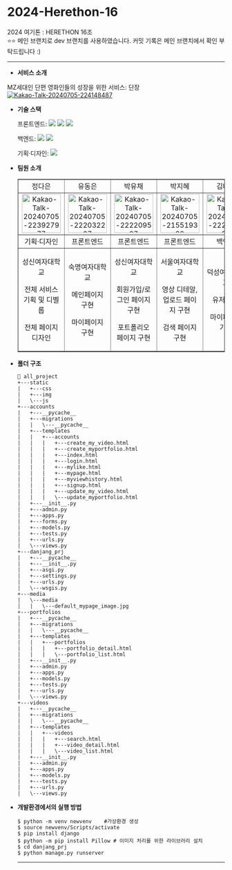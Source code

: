 # 2024-Herethon-16
2024 여기톤 : HERETHON 16조 <br/>
⭐️⭐️ 메인 브랜치로 dev 브랜치를 사용하였습니다. 커밋 기록은 메인 브랜치에서 확인 부탁드립니다 :)

<hr/>

- **서비스 소개**
  
<span>MZ세대인 단편 영화인들의 성장을 위한 서비스: 단장</span>
<span><a href="https://ibb.co/hmjvYd3"><img src="https://i.ibb.co/QKRGDHy/Kakao-Talk-20240705-224148487.jpg" alt="Kakao-Talk-20240705-224148487" border="0"></a></span>

- **기술 스택**

  <span>프론트엔드: </span> <img src="https://img.shields.io/badge/html-E34F26?style=for-the-badge&logo=html5&logoColor=white"> <img src="https://img.shields.io/badge/css-1572B6?style=for-the-badge&logo=css3&logoColor=white"> <img src="https://img.shields.io/badge/javascript-F7DF1E?style=for-the-badge&logo=javascript&logoColor=black">

  <span>백엔드: </span><img src="https://img.shields.io/badge/python-3776AB?style=for-the-badge&logo=python&logoColor=white"> <img src="https://img.shields.io/badge/django-092E20?style=for-the-badge&logo=Django&logoColor=white">

  <span>기획·디자인: </span> <img src="https://img.shields.io/badge/figma-F24E1E?style=for-the-badge&logo=figma&logoColor=white">

- **팀원 소개**
  <table border="" cellspacing="0" cellpadding="0" width="100%">
  <tr width="100%">
  <td  align="center">정다은</a></td>
  <td  align="center">유동은</a></td>
  <td  align="center">박유채</a></td>
  <td  align="center">박지혜</a></td>
  <td  align="center">김나영</a></td>
  <td  align="center">정세윤</a></td>
  </tr>
  <tr width="100%">
  <td  align="center"><a href="https://imgbb.com/"><img src="https://i.ibb.co/xhX2djw/Kakao-Talk-20240705-223927977.png" alt="Kakao-Talk-20240705-223927977" border="0" width="90px"></a></td>
  <td  align="center"><a href="https://imgbb.com/"><img src="https://i.ibb.co/7yRjftN/Kakao-Talk-20240705-222032207.png" alt="Kakao-Talk-20240705-222032207" border="0" width="90px"></a></td>
  <td  align="center"><a href="https://imgbb.com/"><img src="https://i.ibb.co/3RsXJjx/Kakao-Talk-20240705-222209507.png" alt="Kakao-Talk-20240705-222209507" border="0" width="90px"></a></td>
    <td  align="center"><a href="https://imgbb.com/"><img src="https://i.ibb.co/CbVZwGD/Kakao-Talk-20240705-215519338.png" alt="Kakao-Talk-20240705-215519338" border="0"width="90px"></a></td>
  <td  align="center"><a href="https://imgbb.com/"><img src="https://i.ibb.co/LpLKYcG/Kakao-Talk-20240705-222222797.png" alt="Kakao-Talk-20240705-222222797" border="0" width="90px"></a></td>
  <td  align="center"><a href="https://imgbb.com/"><img src="https://i.ibb.co/BZssYLL/Kakao-Talk-20240705-222119219.png" alt="Kakao-Talk-20240705-222119219" border="0" width="90px"></a></td>
  </tr>
  <tr width="100%">
  <td  align="center">기획·디자인</td>
  <td  align="center">프론트엔드</td>
  <td  align="center">프론트엔드</td>
  <td  align="center">프론트엔드</td>
  <td  align="center">백엔드</td>
  <td  align="center">백엔드</td>
  </tr>
      <tr width="100%">
          <td  align="center"><p>성신여자대학교</p><p>전체 서비스 기획 및 디벨롭</p><p>전체 페이지 디자인</p></td>
           <td  align="center"><p>숙명여자대학교</p><p>메인페이지 구현</p><p>마이페이지 구현</p></td>
            <td  align="center"><p>성신여자대학교</p><p>회원가입/로그인 페이지 구현</p><p>포트폴리오 페이지 구현</p></td>
            <td  align="center"><p>서울여자대학교</p><p>영상 디테알, 업로드 페이지 구현</p><p>검색 페이지 구현</p></td>
            <td  align="center"><p>덕성여자대학교</p><p>유저 기능</p><p>마이페이지 기능</p></td>
            <td  align="center"><p>동덕여자대학교</p><p>메인 페이지 기능</p><p>포트폴리오 기능</p></td>
     </tr>
  </table>

- **폴더 구조**

  ```
  📂 all_project
  +---static
  |   +---css
  |   +---img
  |   \---js
  +---accounts
  |   +---__pycache__
  |   +---migrations
  |   |   \---__pycache__
  |   +---templates
  |   |   +---accounts
  |   |   |   +---create_my_video.html
  |   |   |   +---create_myportfolio.html
  |   |   |   +---index.html
  |   |   |   +---login.html
  |   |   |   +---mylike.html
  |   |   |   +---mypage.html
  |   |   |   +---myviewhistory.html
  |   |   |   +---signup.html
  |   |   |   +---update_my_video.html
  |   |   |   \---update_myportfolio.html
  |   +---__init__.py
  |   +---admin.py
  |   +---apps.py
  |   +---forms.py
  |   +---models.py
  |   +---tests.py
  |   +---urls.py
  |   \---views.py
  +---danjang_prj
  |   +---__pycache__
  |   +---__init__.py
  |   +---asgi.py
  |   +---settings.py
  |   +---urls.py
  |   \---wsgis.py
  +---media
  |   \---media
  |   |   \---default_mypage_image.jpg
  +---portfolios
  |   +---__pycache__
  |   +---migrations
  |   |   \---__pycache__
  |   +---templates
  |   |   +---portfolios
  |   |   |   +---portfolio_detail.html
  |   |   |   \---portfolio_list.html
  |   +---__init__.py
  |   +---admin.py
  |   +---apps.py
  |   +---models.py
  |   +---tests.py
  |   +---urls.py
  |   \---views.py
  +---videos
  |   +---__pycache__
  |   +---migrations
  |   |   \---__pycache__
  |   +---templates
  |   |   +---videos
  |   |   |   +---search.html
  |   |   |   +---video_detail.html
  |   |   |   \---video_list.html
  |   +---__init__.py
  |   +---admin.py
  |   +---apps.py
  |   +---models.py
  |   +---tests.py
  |   +---urls.py
  |   \---views.py
  ```

- **개발환경에서의 실행 방법**
  ```
  $ python -m venv newvenv    #가상환경 생성
  $ source newvenv/Scripts/activate
  $ pip install django
  $ python -m pip install Pillow # 이미지 처리를 위한 라이브러리 설치
  $ cd danjang_prj
  $ python manage.py runserver
  ```
  <hr/>
